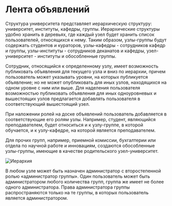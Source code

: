 # Лента объявлений

Структура университета представляет иерархическую структуру: университет, институты, кафедры, группы. Иерархические
структуры удобно хранить в деревьях, где каждый узел будет хранить список пользователей, относящихся к нему. Таким
образом, узлы-группы будут содержать студентов и кураторов, узлы-кафедры - сотрудников кафедр и группы, узлы-институты -
сотрудников деканатов и кафедры, узел-университет - институты и обособленные группы.

Сотрудник, относящийся к определенному узлу, имеет возможность публиковать объявления для текущего узла и вниз по
иерархии, причем пользователь может указывать уровни, на которых публикуется объявление; но не может опубликовать для
иных узлов, находящихся на одном уровне с ним или выше. Для наделения пользователя возможностью публиковать объявления
для иных одноуровневых и вышестоящих узлов предлагается добавлять пользователя в соответствующий вышестоящий узел.

При наложении ролей на доске объявлений пользователь добавляется в соответствующие его ролям узлы. Например, студент,
являющийся преподавателем, будет относиться и к узлу-группе, в которой обучается, и к узлу-кафедре, на которой является
преподавателем.

Для прочих групп, например, приемной комиссии, бухгалтерии или отдела по научной работе и инновациям, создаются
обособленные узлы-группы, имеющие в качестве родительского узел-университет.

![Иерархия](./../../images/diagrams/hierarchy.png)

В любом узле может быть назначен администратор с второстепенной ролью «администратор группы». Один пользователь может
быть администратором любого количества групп, группа же имеет не более одного администратора. Права администратора
группы распространяются только на те группы, в которых пользователь является администратором.
